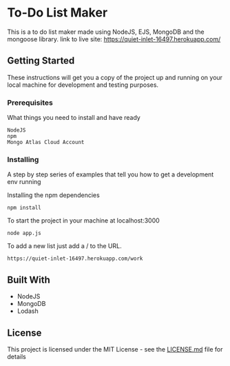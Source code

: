 # To-Do List Maker

This is a to do list maker made using NodeJS, EJS, MongoDB and the mongoose library. link to live site: https://quiet-inlet-16497.herokuapp.com/

## Getting Started

These instructions will get you a copy of the project up and running on your local machine for development and testing purposes. 


### Prerequisites

What things you need to install and have ready

```
NodeJS
npm
Mongo Atlas Cloud Account
```

### Installing

A step by step series of examples that tell you how to get a development env running

Installing the npm dependencies

```
npm install
```

To start the project in your machine at localhost:3000

```
node app.js
```

To add a new list just add a /<new-list-name> to the URL.

```
https://quiet-inlet-16497.herokuapp.com/work
```

## Built With

* NodeJS
* MongoDB
* Lodash


## License

This project is licensed under the MIT License - see the [LICENSE.md](LICENSE.md) file for details

